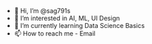 - 👋 Hi, I’m @sag791s
- 👀 I’m interested in AI, ML, UI Design
- 🌱 I’m currently learning Data Science Basics
- 📫 How to reach me - Email 

<!---
sag791s/sag791s is a ✨ special ✨ repository because its `README.md` (this file) appears on your GitHub profile.
You can click the Preview link to take a look at your changes.
--->
